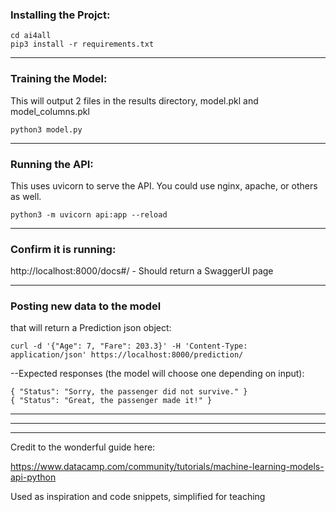 ### Installing the Projct:
```
cd ai4all
pip3 install -r requirements.txt
```
-----
### Training the Model:
This will output 2 files in the results directory, model.pkl and model_columns.pkl
```
python3 model.py
```

---
### Running the API:
This uses uvicorn to serve the API. You could use nginx, apache, or others as well.
```
python3 -m uvicorn api:app --reload
```

---
### Confirm it is running:
http://localhost:8000/docs#/ - Should return a SwaggerUI page

---
### Posting new data to the model 
that will return a Prediction json object:

```
curl -d '{"Age": 7, "Fare": 203.3}' -H 'Content-Type: application/json' https://localhost:8000/prediction/
```

--Expected responses (the model will choose one depending on input):

```
{ "Status": "Sorry, the passenger did not survive." }
{ "Status": "Great, the passenger made it!" }
```

---
---
---
Credit to the wonderful guide here:

https://www.datacamp.com/community/tutorials/machine-learning-models-api-python

Used as inspiration and code snippets, simplified for teaching
